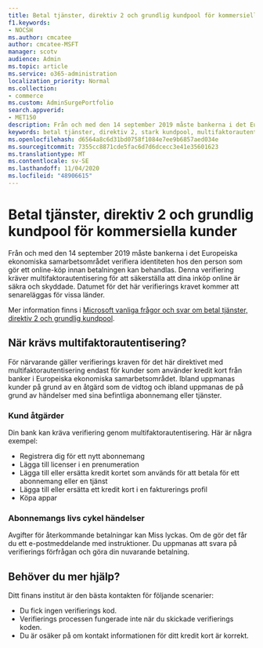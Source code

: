 ```yaml
---
title: Betal tjänster, direktiv 2 och grundlig kundpool för kommersiella kunder
f1.keywords:
- NOCSH
ms.author: cmcatee
author: cmcatee-MSFT
manager: scotv
audience: Admin
ms.topic: article
ms.service: o365-administration
localization_priority: Normal
ms.collection:
- commerce
ms.custom: AdminSurgePortfolio
search.appverid:
- MET150
description: Från och med den 14 september 2019 måste bankerna i det Europeiska ekonomiska samarbetsområdet verifiera identiteten hos den person som gör ett online-köp innan betalningen kan behandlas. "
keywords: betal tjänster, direktiv 2, stark kundpool, multifaktorautentisering
ms.openlocfilehash: d6564a8c6d31bd0758f1084e7ee9b6857aed034e
ms.sourcegitcommit: 7355cc8871cde5fac6d7d6dcecc3e41e35601623
ms.translationtype: MT
ms.contentlocale: sv-SE
ms.lasthandoff: 11/04/2020
ms.locfileid: "48906615"
---
```

# <a name="payment-services-directive-2-and-strong-customer-authentication-for-commercial-customers"></a>Betal tjänster, direktiv 2 och grundlig kundpool för kommersiella kunder

Från och med den 14 september 2019 måste bankerna i det Europeiska ekonomiska samarbetsområdet verifiera identiteten hos den person som gör ett online-köp innan betalningen kan behandlas. Denna verifiering kräver multifaktorautentisering för att säkerställa att dina inköp online är säkra och skyddade. Datumet för det här verifierings kravet kommer att senareläggas för vissa länder.

Mer information finns i [Microsoft vanliga frågor och svar om betal tjänster, direktiv 2 och grundlig kundpool](https://support.microsoft.com/help/4517854/microsoft-account-open-banking-customer-authentication).

## <a name="when-is-multi-factor-authentication-required"></a>När krävs multifaktorautentisering?

För närvarande gäller verifierings kraven för det här direktivet med multifaktorautentisering endast för kunder som använder kredit kort från banker i Europeiska ekonomiska samarbetsområdet. Ibland uppmanas kunder på grund av en åtgärd som de vidtog och ibland uppmanas de på grund av händelser med sina befintliga abonnemang eller tjänster.

### <a name="customer-actions"></a>Kund åtgärder

Din bank kan kräva verifiering genom multifaktorautentisering. Här är några exempel:
- Registrera dig för ett nytt abonnemang
- Lägga till licenser i en prenumeration
- Lägga till eller ersätta kredit kortet som används för att betala för ett abonnemang eller en tjänst
- Lägga till eller ersätta ett kredit kort i en fakturerings profil
- Köpa appar

### <a name="subscription-lifecycle-events"></a>Abonnemangs livs cykel händelser

Avgifter för återkommande betalningar kan Miss lyckas. Om de gör det får du ett e-postmeddelande med instruktioner. Du uppmanas att svara på verifierings förfrågan och göra din nuvarande betalning.

## <a name="need-more-help"></a>Behöver du mer hjälp?

Ditt finans institut är den bästa kontakten för följande scenarier:
- Du fick ingen verifierings kod.  
- Verifierings processen fungerade inte när du skickade verifierings koden.
- Du är osäker på om kontakt informationen för ditt kredit kort är korrekt.
